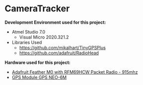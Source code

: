 # CameraTracker
**Development Environment used for this project:**
  - Atmel Studio 7.0
    - Visual Micro 2020.321.2
  - Libraries Used
    - https://github.com/mikalhart/TinyGPSPlus
    - https://github.com/adafruit/RadioHead

  
**Hardware used for this project:**
  - [Adafruit Feather M0 with RFM69HCW Packet Radio - 915mhz](https://www.adafruit.com/product/3176)
  - [GPS Module GPS NEO-6M](https://www.amazon.com/gp/product/B07P8YMVNT/ref=ppx_yo_dt_b_asin_title_o01_s00?ie=UTF8&psc=1)
